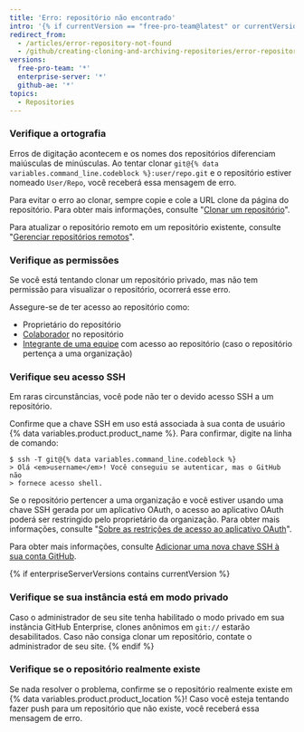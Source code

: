 ```yaml
---
title: 'Erro: repositório não encontrado'
intro: '{% if currentVersion == "free-pro-team@latest" or currentVersion == "github-ae@latest" %}Se você vir este erro ao clonar um repositório, significa que o repositório não existe ou que você não tem permissão para acessá-lo.{% else %}Se você vir este erro ao clonar um repositório, significa que o repositório não existe, você não tem permissão para acessá-lo ou {% data variables.product.product_location %} está em modo privado.{% endif %} Existem algumas soluções para este erro, dependendo da causa.'
redirect_from:
  - /articles/error-repository-not-found
  - /github/creating-cloning-and-archiving-repositories/error-repository-not-found
versions:
  free-pro-team: '*'
  enterprise-server: '*'
  github-ae: '*'
topics:
  - Repositories
---
```

### Verifique a ortografia

Erros de digitação acontecem e os nomes dos repositórios diferenciam maiúsculas de minúsculas.  Ao tentar clonar `git@{% data variables.command_line.codeblock %}:user/repo.git` e o repositório estiver nomeado `User/Repo`, você receberá essa mensagem de erro.

Para evitar o erro ao clonar, sempre copie e cole a URL clone da página do repositório. Para obter mais informações, consulte "[Clonar um repositório](/articles/cloning-a-repository)".

Para atualizar o repositório remoto em um repositório existente, consulte "[Gerenciar repositórios remotos](/github/getting-started-with-github/managing-remote-repositories)".

### Verifique as permissões

Se você está tentando clonar um repositório privado, mas não tem permissão para visualizar o repositório, ocorrerá esse erro.

Assegure-se de ter acesso ao repositório como:

* Proprietário do repositório
* [Colaborador](/articles/inviting-collaborators-to-a-personal-repository) no repositório
* [Integrante de uma equipe](/articles/adding-organization-members-to-a-team) com acesso ao repositório (caso o repositório pertença a uma organização)

### Verifique seu acesso SSH

Em raras circunstâncias, você pode não ter o devido acesso SSH a um repositório.

Confirme que a chave SSH em uso está associada à sua conta de usuário {% data variables.product.product_name %}. Para confirmar, digite na linha de comando:

```shell
$ ssh -T git@{% data variables.command_line.codeblock %}
> Olá <em>username</em>! Você conseguiu se autenticar, mas o GitHub não
> fornece acesso shell.
```

Se o repositório pertencer a uma organização e você estiver usando uma chave SSH gerada por um aplicativo OAuth, o acesso ao aplicativo OAuth poderá ser restringido pelo proprietário da organização. Para obter mais informações, consulte "<a href="/organizations/restricting-access-to-your-organizations-data/about-oauth-app-access-restrictions" class="dotcom-only">Sobre as restrições de acesso ao aplicativo OAuth</a>".

Para obter mais informações, consulte [Adicionar uma nova chave SSH à sua conta GitHub](/articles/adding-a-new-ssh-key-to-your-github-account).

{% if enterpriseServerVersions contains currentVersion %}
### Verifique se sua instância está em modo privado

Caso o administrador de seu site tenha habilitado o modo privado em sua instância GitHub Enterprise, clones anônimos em `git://` estarão desabilitados. Caso não consiga clonar um repositório, contate o administrador de seu site.
{% endif %}

### Verifique se o repositório realmente existe

Se nada resolver o problema, confirme se o repositório realmente existe em {% data variables.product.product_location %}! Caso você esteja tentando fazer push para um repositório que não existe, você receberá essa mensagem de erro.
